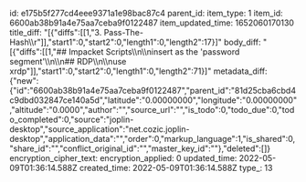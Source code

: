 id: e175b5f277cd4eee9371a1e98bac87c4
parent_id: 
item_type: 1
item_id: 6600ab38b91a4e75aa7ceba9f0122487
item_updated_time: 1652060170130
title_diff: "[{\"diffs\":[[1,\"3. Pass-The-Hash\\\r\"]],\"start1\":0,\"start2\":0,\"length1\":0,\"length2\":17}]"
body_diff: "[{\"diffs\":[[1,\"## Impacket Scripts\\\n\\\ninsert as the 'password segment'\\\n\\\n## RDP\\\n\\\nuse xrdp\"]],\"start1\":0,\"start2\":0,\"length1\":0,\"length2\":71}]"
metadata_diff: {"new":{"id":"6600ab38b91a4e75aa7ceba9f0122487","parent_id":"81d25cba6cbd4c9dbd032847ce140a5d","latitude":"0.00000000","longitude":"0.00000000","altitude":"0.0000","author":"","source_url":"","is_todo":0,"todo_due":0,"todo_completed":0,"source":"joplin-desktop","source_application":"net.cozic.joplin-desktop","application_data":"","order":0,"markup_language":1,"is_shared":0,"share_id":"","conflict_original_id":"","master_key_id":""},"deleted":[]}
encryption_cipher_text: 
encryption_applied: 0
updated_time: 2022-05-09T01:36:14.588Z
created_time: 2022-05-09T01:36:14.588Z
type_: 13